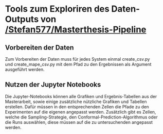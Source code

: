 # Tools zum Exploriren des Daten-Outputs von [/Stefan577/Masterthesis-Pipeline](https://github.com/Stefan577/Masterthesis-Pipeline)

## Vorbereiten der Daten
Zum Vorbereiten der Daten muss für jedes System einmal create_csv.py und create_mape_csv.py mit dem Pfad zu den Ergebnissen als Argument ausgeführt werden.

## Nutzen der Jupyter Notebooks
Die Jupyter-Notebooks können alle Grafiken und Ergebnis-Tabellen aus der Masterarbeit, sowie einige zusätzliche nützliche Grafiken und Tabellen erstellen.
Dafür müssen in den entsprechenden Zellen die Pfade zu den Experimenten auf die eigenen angepasst werden. Zusätzlich gibt es Zellen, welche die Sampling-Strategie, den Conformal-Prediction-Algorithmus oder die Runs auswählen, diese müssen auf die zu untersuchenden angepasst werden.
